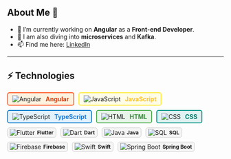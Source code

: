 ## About Me 👋

- 🔭 I’m currently working on **Angular** as a **Front-end Developer**.
- 🌱 I am also diving into **microservices** and **Kafka**.
- 📫 Find me here: [LinkedIn](https://www.linkedin.com/in/pradip-khandare-8b6289206)

---

## ⚡ Technologies

<div style="display: flex; align-items: center; gap: 10px; flex-wrap: wrap;">

  <!-- Primary Skills -->
  <div style="display: flex; align-items: center; padding: 5px 10px; border: 2px solid #ff5722; border-radius: 5px; background-color: #fff3e0; cursor: pointer;">
    <img src="https://img.icons8.com/color/24/000000/angularjs.png" alt="Angular"/>
    <span style="margin-left: 10px; font-size: 14px; font-weight: bold; color: #d84315;">Angular</span>
  </div>
  
  <div style="display: flex; align-items: center; padding: 5px 10px; border: 2px solid #ffeb3b; border-radius: 5px; background-color: #fffde7; cursor: pointer;">
    <img src="https://img.icons8.com/color/24/000000/javascript.png" alt="JavaScript"/>
    <span style="margin-left: 10px; font-size: 14px; font-weight: bold; color: #fbc02d;">JavaScript</span>
  </div>
  
  <div style="display: flex; align-items: center; padding: 5px 10px; border: 2px solid #007acc; border-radius: 5px; background-color: #e3f2fd; cursor: pointer;">
    <img src="https://img.icons8.com/color/24/000000/typescript.png" alt="TypeScript"/>
    <span style="margin-left: 10px; font-size: 14px; font-weight: bold; color: #1976d2;">TypeScript</span>
  </div>
  
  <div style="display: flex; align-items: center; padding: 5px 10px; border: 2px solid #4caf50; border-radius: 5px; background-color: #e8f5e9; cursor: pointer;">
    <img src="https://img.icons8.com/color/24/000000/html-5.png" alt="HTML"/>
    <span style="margin-left: 10px; font-size: 14px; font-weight: bold; color: #388e3c;">HTML</span>
  </div>
  
  <div style="display: flex; align-items: center; padding: 5px 10px; border: 2px solid #009688; border-radius: 5px; background-color: #e0f2f1; cursor: pointer;">
    <img src="https://img.icons8.com/color/24/000000/css3.png" alt="CSS"/>
    <span style="margin-left: 10px; font-size: 14px; font-weight: bold; color: #00796b;">CSS</span>
  </div>

  <!-- Secondary Skills -->
  <div style="display: flex; align-items: center; padding: 2px 5px; border: 1px solid #ccc; border-radius: 5px; background-color: #f5f5f5; cursor: pointer;">
    <img src="https://img.icons8.com/color/16/000000/flutter.png" alt="Flutter"/>
    <span style="margin-left: 5px; font-size: 12px;"><strong>Flutter</strong></span>
  </div>
  
  <div style="display: flex; align-items: center; padding: 2px 5px; border: 1px solid #ccc; border-radius: 5px; background-color: #f5f5f5; cursor: pointer;">
    <img src="https://img.icons8.com/color/16/000000/dart.png" alt="Dart"/>
    <span style="margin-left: 5px; font-size: 12px;"><strong>Dart</strong></span>
  </div>
  
  <div style="display: flex; align-items: center; padding: 2px 5px; border: 1px solid #ccc; border-radius: 5px; background-color: #f5f5f5; cursor: pointer;">
    <img src="https://img.icons8.com/color/16/000000/java-coffee-cup-logo.png" alt="Java"/>
    <span style="margin-left: 5px; font-size: 12px;"><strong>Java</strong></span>
  </div>
  
  <div style="display: flex; align-items: center; padding: 2px 5px; border: 1px solid #ccc; border-radius: 5px; background-color: #f5f5f5; cursor: pointer;">
    <img src="https://img.icons8.com/color/16/000000/sql.png" alt="SQL"/>
    <span style="margin-left: 5px; font-size: 12px;"><strong>SQL</strong></span>
  </div>
  
  <div style="display: flex; align-items: center; padding: 2px 5px; border: 1px solid #ccc; border-radius: 5px; background-color: #f5f5f5; cursor: pointer;">
    <img src="https://img.icons8.com/color/16/000000/firebase.png" alt="Firebase"/>
    <span style="margin-left: 5px; font-size: 12px;"><strong>Firebase</strong></span>
  </div>
  
  <div style="display: flex; align-items: center; padding: 2px 5px; border: 1px solid #ccc; border-radius: 5px; background-color: #f5f5f5; cursor: pointer;">
    <img src="https://img.icons8.com/color/16/000000/swift.png" alt="Swift"/>
    <span style="margin-left: 5px; font-size: 12px;"><strong>Swift</strong></span>
  </div>
  
  <div style="display: flex; align-items: center; padding: 2px 5px; border: 1px solid #ccc; border-radius: 5px; background-color: #f5f5f5; cursor: pointer;">
    <img src="https://img.icons8.com/color/16/000000/spring-logo.png" alt="Spring Boot"/>
    <span style="margin-left: 5px; font-size: 12px;"><strong>Spring Boot</strong></span>
  </div>

</div>
